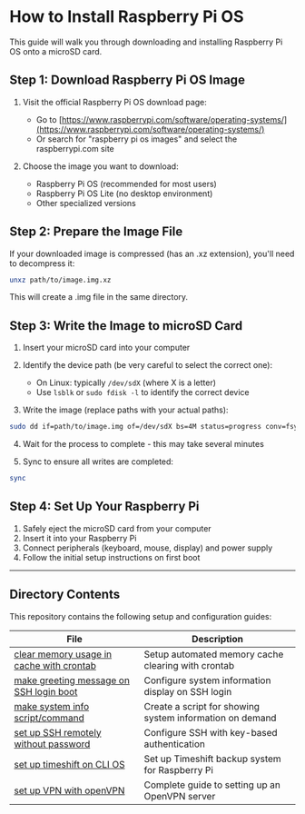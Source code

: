 # How to Install Raspberry Pi OS

This guide will walk you through downloading and installing Raspberry Pi OS onto a microSD card.

## Step 1: Download Raspberry Pi OS Image

1. Visit the official Raspberry Pi OS download page:
   - Go to [https://www.raspberrypi.com/software/operating-systems/](https://www.raspberrypi.com/software/operating-systems/)
   - Or search for "raspberry pi os images" and select the raspberrypi.com site

2. Choose the image you want to download:
   - Raspberry Pi OS (recommended for most users)
   - Raspberry Pi OS Lite (no desktop environment)
   - Other specialized versions

## Step 2: Prepare the Image File

If your downloaded image is compressed (has an .xz extension), you'll need to decompress it:

```bash
unxz path/to/image.img.xz
```

This will create a .img file in the same directory.

## Step 3: Write the Image to microSD Card

1. Insert your microSD card into your computer
2. Identify the device path (be very careful to select the correct one):
   - On Linux: typically `/dev/sdX` (where X is a letter)
   - Use `lsblk` or `sudo fdisk -l` to identify the correct device

3. Write the image (replace paths with your actual paths):
```bash
sudo dd if=path/to/image.img of=/dev/sdX bs=4M status=progress conv=fsync
```

4. Wait for the process to complete - this may take several minutes

5. Sync to ensure all writes are completed:
```bash
sync
```

## Step 4: Set Up Your Raspberry Pi

1. Safely eject the microSD card from your computer
2. Insert it into your Raspberry Pi
3. Connect peripherals (keyboard, mouse, display) and power supply
4. Follow the initial setup instructions on first boot

---

## Directory Contents

This repository contains the following setup and configuration guides:

| File | Description |
|------|-------------|
| [clear memory usage in cache with crontab](clearMemoryUsageInCacheWithCrontab.md) | Setup automated memory cache clearing with crontab |
| [make greeting message on SSH login boot](makeGreetingMsgOnSSHLoginBoot.md) | Configure system information display on SSH login |
| [make system info script/command](makeSystemInfoScript.md) | Create a script for showing system information on demand |
| [set up SSH remotely without password](setUpSSHRemotelyWithoutPassword.md) | Configure SSH with key-based authentication |
| [set up timeshift on CLI OS](setUpTimeshiftOnCLIOS.md) | Set up Timeshift backup system for Raspberry Pi |
| [set up VPN with openVPN](setUpVPNWithOpenVPN.md) | Complete guide to setting up an OpenVPN server |

